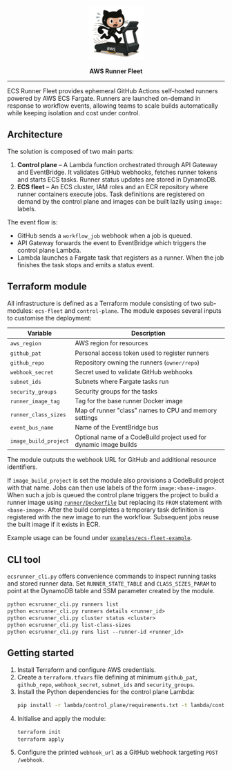 <div align="center">

<picture>
  <source media="(prefers-color-scheme: light)" srcset="/assets/img.png">
  <img alt="aws-runner-fleet logo" src="/assets/img.png" width="25%" height="25%">
</picture>

**AWS Runner Fleet**
</div>

---

ECS Runner Fleet provides ephemeral GitHub Actions self-hosted runners powered by AWS ECS Fargate. Runners are launched on-demand in response to workflow events, allowing teams to scale builds automatically while keeping isolation and cost under control.

## Architecture
The solution is composed of two main parts:

1. **Control plane** – A Lambda function orchestrated through API Gateway and EventBridge. It validates GitHub webhooks, fetches runner tokens and starts ECS tasks. Runner status updates are stored in DynamoDB.
2. **ECS fleet** – An ECS cluster, IAM roles and an ECR repository where runner containers execute jobs. Task definitions are registered on demand by the control plane and images can be built lazily using `image:` labels.

The event flow is:

- GitHub sends a `workflow_job` webhook when a job is queued.
- API Gateway forwards the event to EventBridge which triggers the control plane Lambda.
- Lambda launches a Fargate task that registers as a runner. When the job finishes the task stops and emits a status event.

## Terraform module
All infrastructure is defined as a Terraform module consisting of two sub-modules: `ecs-fleet` and `control-plane`. The module exposes several inputs to customise the deployment:

| Variable | Description |
|----------|-------------|
| `aws_region` | AWS region for resources |
| `github_pat` | Personal access token used to register runners |
| `github_repo` | Repository owning the runners (`owner/repo`) |
| `webhook_secret` | Secret used to validate GitHub webhooks |
| `subnet_ids` | Subnets where Fargate tasks run |
| `security_groups` | Security groups for the tasks |
| `runner_image_tag` | Tag for the base runner Docker image |
| `runner_class_sizes` | Map of runner "class" names to CPU and memory settings |
| `event_bus_name` | Name of the EventBridge bus |
| `image_build_project` | Optional name of a CodeBuild project used for dynamic image builds |

The module outputs the webhook URL for GitHub and additional resource identifiers.

If `image_build_project` is set the module also provisions a CodeBuild project with that name.
Jobs can then use labels of the form `image:<base-image>`. When such a job is queued
the control plane triggers the project to build a runner image using [`runner/Dockerfile`](runner/Dockerfile)
but replacing its `FROM` statement with `<base-image>`. After the build completes a temporary
task definition is registered with the new image to run the workflow. Subsequent jobs reuse the built image if it exists in ECR.

Example usage can be found under [`examples/ecs-fleet-example`](examples/ecs-fleet-example).

## CLI tool
`ecsrunner_cli.py` offers convenience commands to inspect running tasks and stored runner data. Set `RUNNER_STATE_TABLE` and `CLASS_SIZES_PARAM` to point at the DynamoDB table and SSM parameter created by the module.

```
python ecsrunner_cli.py runners list
python ecsrunner_cli.py runners details <runner_id>
python ecsrunner_cli.py cluster status <cluster>
python ecsrunner_cli.py list-class-sizes
python ecsrunner_cli.py runs list --runner-id <runner_id>
```

## Getting started
1. Install Terraform and configure AWS credentials.
2. Create a `terraform.tfvars` file defining at minimum `github_pat`, `github_repo`, `webhook_secret`, `subnet_ids` and `security_groups`.
3. Install the Python dependencies for the control plane Lambda:
   ```bash
   pip install -r lambda/control_plane/requirements.txt -t lambda/control_plane
   ```
4. Initialise and apply the module:
   ```bash
   terraform init
   terraform apply
   ```
5. Configure the printed `webhook_url` as a GitHub webhook targeting `POST /webhook`.

